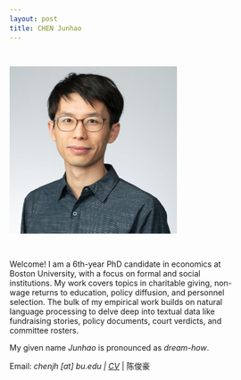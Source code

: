 ```yaml
---
layout: post
title: CHEN Junhao
---
```

<!--
Welcome! I am a 6th-year PhD candidate in economics at Boston University. 
I work mainly on topics in political economy, education, and development. I have expertise in textual analysis and data curation. I am seeking a job to do research in 2023-24.
<p>My given name <i>Junhao</i> is pronounced as <i>dream-how</i>. </p>
<p>Email: <i> chenjh [at] bu.edu | CV </i>  </p>

<img src="/assets/photo/headshot23.jpg" alt="drawing" width="300"/>
-->

<html>
<head>
<meta name="viewport" content="width=device-width, initial-scale=1">
<style>
* {
  box-sizing: border-box;
}

.column {
  float: left;
  padding: 10px;
  height: 300px; /* Should be removed. Only for demonstration */
}

.left {
  width: 33%;
}

.right {
  width: 67%;
}

/* Clear floats after the columns */
.row:after {
  content: "";
  display: table;
  clear: both;
}
</style>
</head>
<body>

<div class="row">
  <div class="column left" style="background-color:transparent;">
    <h2></h2> <!--column 1 title -->
    <p><img src="/assets/photo/headshot23.jpg" alt="drawing" width="300"/></p>
  </div>
  <div class="column right" style="background-color:transparent;">
    <h2></h2> <!--column title -->
    <p>Welcome! I am a 6th-year PhD candidate in economics at Boston University, with a focus on formal and social institutions. My work covers topics in charitable giving, non-wage returns to education, policy diffusion, and personnel selection. The bulk of my empirical work builds on natural language processing to delve deep into textual data like fundraising stories, policy documents, court verdicts, and committee rosters. </p>
<p>My given name <i>Junhao</i> is pronounced as <i>dream-how</i>. </p>
<p>Email: <i> chenjh [at] bu.edu | <a href="https://www.dropbox.com/scl/fi/86e1nq9t40rzj4xux3o3f/cv_JunhaoChen09252023.pdf?rlkey=qjui8q4qsylhl93jdp9bgkp0j&dl=0">CV</a> </i> | 陈俊豪 </p>
  </div>
</div>

</body>
</html>

